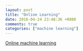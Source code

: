 ```yaml
---
layout: post
title: "Online Learning"
date: 2016-04-24 23:48:36 +0800
comments: true
categories: ["machine learning"]
---
```


<!-- more -->

[Online machine learning]

[Online machine learning]:https://en.wikipedia.org/wiki/Online_machine_learning